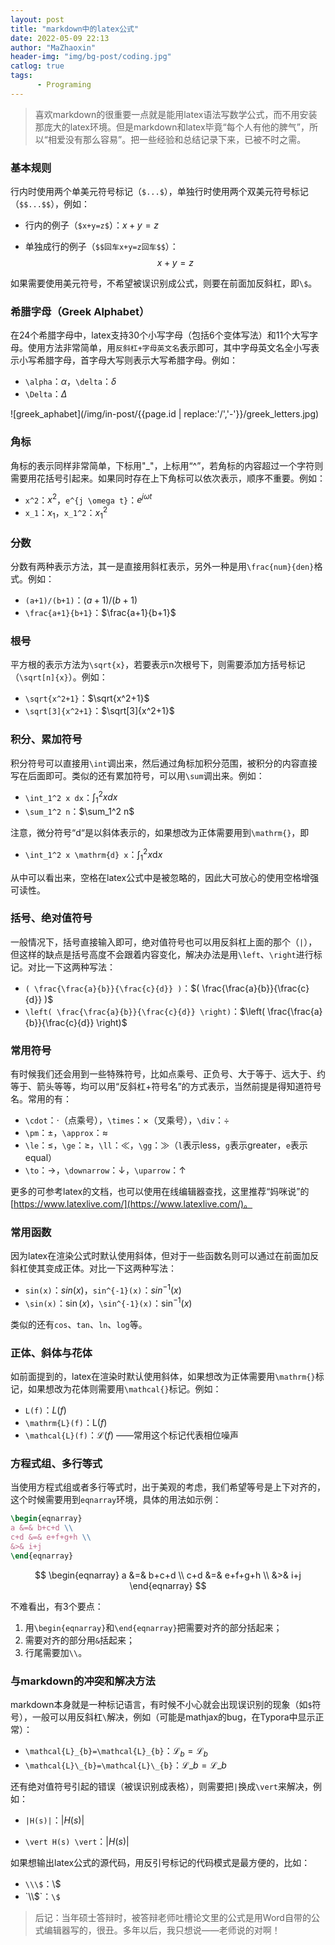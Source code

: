 ```yaml
---
layout: post
title: "markdown中的latex公式"
date: 2022-05-09 22:13
author: "MaZhaoxin"
header-img: "img/bg-post/coding.jpg"
catlog: true
tags:
      - Programing
---
```


> 喜欢markdown的很重要一点就是能用latex语法写数学公式，而不用安装那庞大的latex环境。但是markdown和latex毕竟“每个人有他的脾气”，所以“相爱没有那么容易”。把一些经验和总结记录下来，已被不时之需。

### 基本规则

行内时使用两个单美元符号标记（`$...$`），单独行时使用两个双美元符号标记（`$$...$$`），例如：

- 行内的例子（`$x+y=z$`）：$x+y=z$ 

- 单独成行的例子（`$$回车x+y=z回车$$`）：
  $$
  x+y=z
  $$

如果需要使用美元符号，不希望被误识别成公式，则要在前面加反斜杠，即`\$`。

### 希腊字母（Greek Alphabet）

在24个希腊字母中，latex支持30个小写字母（包括6个变体写法）和11个大写字母。使用方法非常简单，用`反斜杠+字母英文名`表示即可，其中字母英文名全小写表示小写希腊字母，首字母大写则表示大写希腊字母。例如：

- `\alpha`：$\alpha$，`\delta`：$\delta$
- `\Delta`：$\Delta$

![greek_aphabet](/img/in-post/{{page.id | replace:'/','-'}}/greek_letters.jpg)

### 角标

角标的表示同样非常简单，下标用"_"，上标用“^”，若角标的内容超过一个字符则需要用花括号引起来。如果同时存在上下角标可以依次表示，顺序不重要。例如：

- `x^2`：$x^2$，`e^{j \omega t}`：$e^{j\omega t}$
- `x_1`：$x_1$，`x_1^2`：$x_1^2$

### 分数

分数有两种表示方法，其一是直接用斜杠表示，另外一种是用`\frac{num}{den}`格式。例如：

- `(a+1)/(b+1)`：$(a+1)/(b+1)$
- `\frac{a+1}{b+1}`：$\frac{a+1}{b+1}$

### 根号

平方根的表示方法为`\sqrt{x}`，若要表示n次根号下，则需要添加方括号标记（`\sqrt[n]{x}`）。例如：

- `\sqrt{x^2+1}`：$\sqrt{x^2+1}$
- `\sqrt[3]{x^2+1}`：$\sqrt[3]{x^2+1}$

### 积分、累加符号

积分符号可以直接用`\int`调出来，然后通过角标加积分范围，被积分的内容直接写在后面即可。类似的还有累加符号，可以用`\sum`调出来。例如：

- `\int_1^2 x dx`：$\int_1^2 x dx$
- `\sum_1^2 n`：$\sum_1^2 n$

注意，微分符号“d“是以斜体表示的，如果想改为正体需要用到`\mathrm{}`，即

- `\int_1^2 x \mathrm{d} x`：$\int_1^2 x \mathrm{d} x$

从中可以看出来，空格在latex公式中是被忽略的，因此大可放心的使用空格增强可读性。

### 括号、绝对值符号

一般情况下，括号直接输入即可，绝对值符号也可以用反斜杠上面的那个（`|`），但这样的缺点是括号高度不会跟着内容变化，解决办法是用`\left`、`\right`进行标记。对比一下这两种写法：

- `( \frac{\frac{a}{b}}{\frac{c}{d}} )`：$( \frac{\frac{a}{b}}{\frac{c}{d}} )$
- `\left( \frac{\frac{a}{b}}{\frac{c}{d}} \right)`：$\left( \frac{\frac{a}{b}}{\frac{c}{d}} \right)$

### 常用符号

有时候我们还会用到一些特殊符号，比如点乘号、正负号、大于等于、远大于、约等于、箭头等等，均可以用“反斜杠+符号名”的方式表示，当然前提是得知道符号名。常用的有：

- `\cdot`：$\cdot$（点乘号），`\times`：$\times$（叉乘号），`\div`：$\div$
- `\pm`：$\pm$，`\approx`：$\approx$
- `\le`：$\le$，`\ge`：$\ge$，`\ll`：$\ll$，`\gg`：$\gg$（`l`表示less，`g`表示greater，`e`表示equal）
- `\to`：$\to$，`\downarrow`：$\downarrow$，`\uparrow`：$\uparrow$

更多的可参考latex的文档，也可以使用在线编辑器查找，这里推荐“妈咪说”的[https://www.latexlive.com/](https://www.latexlive.com/)。

### 常用函数

因为latex在渲染公式时默认使用斜体，但对于一些函数名则可以通过在前面加反斜杠使其变成正体。对比一下这两种写法：

- `sin(x)`：$sin(x)$，`sin^{-1}(x)`：$sin^{-1}(x)$
- `\sin(x)`：$\sin(x)$，`\sin^{-1}(x)`：$\sin^{-1}(x)$

类似的还有`cos`、`tan`、`ln`、`log`等。

### 正体、斜体与花体

如前面提到的，latex在渲染时默认使用斜体，如果想改为正体需要用`\mathrm{}`标记，如果想改为花体则需要用`\mathcal{}`标记。例如：

- `L(f)`：$L(f)$
- `\mathrm{L}(f)`：$\mathrm{L}(f)$
- `\mathcal{L}(f)`：$\mathcal{L}(f)$ ——常用这个标记代表相位噪声

### 方程式组、多行等式

当使用方程式组或者多行等式时，出于美观的考虑，我们希望等号是上下对齐的，这个时候需要用到`eqnarray`环境，具体的用法如示例：

```latex
\begin{eqnarray}
a &=& b+c+d \\
c+d &=& e+f+g+h \\
&>& i+j
\end{eqnarray}
```

$$
\begin{eqnarray}
a &=& b+c+d \\
c+d &=& e+f+g+h \\
&>& i+j
\end{eqnarray}
$$

不难看出，有3个要点：

1. 用`\begin{eqnarray}`和`\end{eqnarray}`把需要对齐的部分括起来；
2. 需要对齐的部分用`&`括起来；
3. 行尾需要加`\\`。

### 与markdown的冲突和解决方法

markdown本身就是一种标记语言，有时候不小心就会出现误识别的现象（如`$`符号），一般可以用反斜杠`\`解决，例如（可能是mathjax的bug，在Typora中显示正常）：

- `\mathcal{L}_{b}=\mathcal{L}_{b}`：$\mathcal{L}_{b}=\mathcal{L}_{b}$
- `\mathcal{L}\_{b}=\mathcal{L}\_{b}`：$\mathcal{L}\_{b}=\mathcal{L}\_{b}$

还有绝对值符号引起的错误（被误识别成表格），则需要把`|`换成`\vert`来解决，例如：

- `|H(s)|`：$|H(s)|$

- `\vert H(s) \vert`：$\vert H(s) \vert$

如果想输出latex公式的源代码，用反引号标记的代码模式是最方便的，比如：

- `\\\$`：\\\$
- \`\\\\$\`：`\$`

> 后记：当年硕士答辩时，被答辩老师吐槽论文里的公式是用Word自带的公式编辑器写的，很丑。多年以后，我只想说——老师说的对啊！